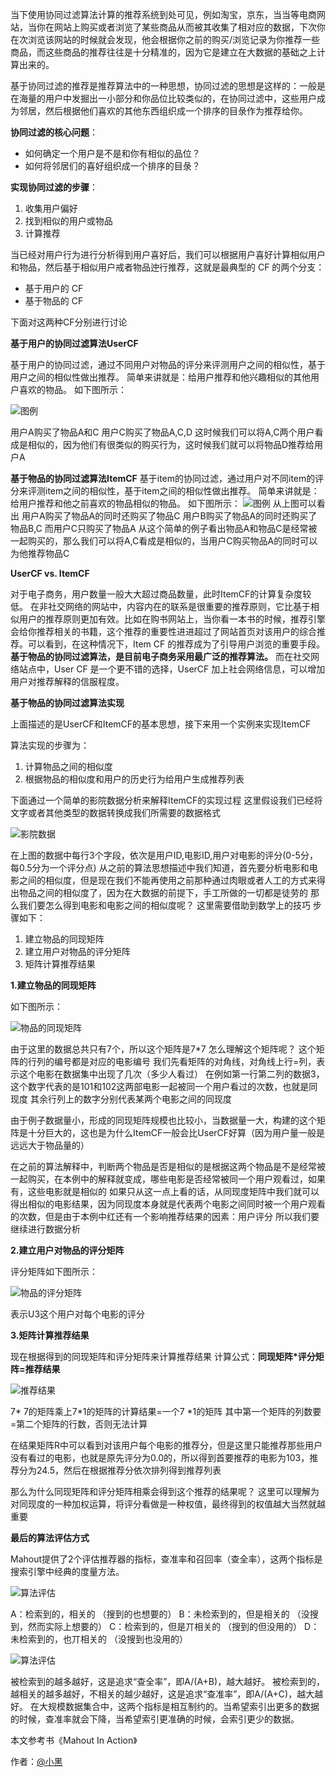 当下使用协同过滤算法计算的推荐系统到处可见，例如淘宝，京东，当当等电商网站，当你在网站上购买或者浏览了某些商品从而被其收集了相对应的数据，下次你在次浏览该网站的时候就会发现，他会根据你之前的购买/浏览记录为你推荐一些商品，而这些商品的推荐往往是十分精准的，因为它是建立在大数据的基础之上计算出来的。

基于协同过滤的推荐是推荐算法中的一种思想，协同过滤的思想是这样的：一般是在海量的用户中发掘出一小部分和你品位比较类似的，在协同过滤中，这些用户成为邻居，然后根据他们喜欢的其他东西组织成一个排序的目彔作为推荐给你。

**协同过滤的核心问题**：

 - 如何确定一个用户是不是和你有相似的品位？
 - 如何将邻居们的喜好组织成一个排序的目彔？

**实现协同过滤的步骤**：

 1. 收集用户偏好
 2. 找到相似的用户或物品
 3. 计算推荐

当已经对用户行为进行分析得到用户喜好后，我们可以根据用户喜好计算相似用户和物品，然后基于相似用户戒者物品迚行推荐，这就是最典型的 CF 的两个分支：

 - 基于用户的 CF 
 - 基于物品的 CF

下面对这两种CF分别进行讨论

**基于用户的协同过滤算法UserCF**

基于用户的协同过滤，通过不同用户对物品的评分来评测用户之间的相似性，基于用户之间的相似性做出推荐。
简单来讲就是：给用户推荐和他兴趣相似的其他用户喜欢的物品。
如下图所示：

![图例](http://img.blog.csdn.net/20150424183741074)

用户A购买了物品A和C
用户C购买了物品A,C,D
这时候我们可以将A,C两个用户看成是相似的，因为他们有很类似的购买行为，这时候我们就可以将物品D推荐给用户A


**基于物品的协同过滤算法ItemCF**
基于item的协同过滤，通过用户对不同item的评分来评测item之间的相似性，基于item之间的相似性做出推荐。
简单来讲就是：给用户推荐和他之前喜欢的物品相似的物品。
如下图所示：
![图例](http://img.blog.csdn.net/20150424184003886)
从上图可以看出
用户A购买了物品A的同时还购买了物品C
用户B购买了物品A的同时还购买了物品B,C
而用户C只购买了物品A
从这个简单的例子看出物品A和物品C是经常被一起购买的，那么我们可以将A,C看成是相似的，当用户C购买物品A的同时可以为他推荐物品C


**UserCF vs. ItemCF**

对于电子商务，用户数量一般大大超过商品数量，此时ItemCF的计算复杂度较低。
在非社交网络的网站中，内容内在的联系是很重要的推荐原则，它比基于相似用户的推荐原则更加有效。比如在购书网站上，当你看一本书的时候，推荐引擎 会给你推荐相关的书籍，这个推荐的重要性进进超过了网站首页对该用户的综合推荐。可以看到，在这种情况下，Item CF 的推荐成为了引导用户浏览的重要手段。**基于物品的协同过滤算法，是目前电子商务采用最广泛的推荐算法。**
而在社交网络站点中，User CF 是一个更不错的选择，UserCF 加上社会网络信息，可以增加用户对推荐解释的信服程度。

**基于物品的协同过滤算法实现**

上面描述的是UserCF和ItemCF的基本思想，接下来用一个实例来实现ItemCF

算法实现的步骤为：
 1. 计算物品之间的相似度
 2. 根据物品的相似度和用户的历史行为给用户生成推荐列表

下面通过一个简单的影院数据分析来解释ItemCF的实现过程
这里假设我们已经将文字或者其他类型的数据转换成我们所需要的数据格式

![影院数据](http://img.blog.csdn.net/20150424185118073)

在上图的数据中每行3个字段，依次是用户ID,电影ID,用户对电影的评分(0-5分，每0.5分为一个评分点)
从之前的算法思想描述中我们知道，首先要分析电影和电影之间的相似度，但是现在我们不能再使用之前那种通过肉眼或者人工的方式来得出物品之间的相似度了，因为在大数据的前提下，手工所做的一切都是徒劳的
那么我们要怎么得到电影和电影之间的相似度呢？
这里需要借助到数学上的技巧
步骤如下：
 1. 建立物品的同现矩阵
 2. 建立用户对物品的评分矩阵
 3.  矩阵计算推荐结果

**1.建立物品的同现矩阵**

如下图所示：

![物品的同现矩阵](http://img.blog.csdn.net/20150424190102200)

由于这里的数据总共只有7个，所以这个矩阵是7*7
怎么理解这个矩阵呢？
这个矩阵的行列的编号都是对应的电影编号
我们先看矩阵的对角线，对角线上行=列，表示这个电影在数据集中出现了几次（多少人看过）
在例如第一行第二列的数据3，这个数字代表的是101和102这两部电影一起被同一个用户看过的次数，也就是同现度
其余行列上的数字分别代表某两个电影之间的同现度

由于例子数据量小，形成的同现矩阵规模也比较小，当数据量一大，构建的这个矩阵是十分巨大的，这也是为什么ItemCF一般会比UserCF好算（因为用户量一般是远远大于物品量的）

在之前的算法解释中，判断两个物品是否是相似的是根据这两个物品是不是经常被一起购买，在本例中的解释就变成，哪些电影是否经常被同一个用户观看过，如果有，这些电影就是相似的
如果只从这一点上看的话，从同现度矩阵中我们就可以得出相似的电影结果，因为同现度本身就是代表两个电影之间同时被一个用户观看的次数，但是由于本例中红还有一个影响推荐结果的因素：用户评分
所以我们要继续进行数据分析

**2.建立用户对物品的评分矩阵**

评分矩阵如下图所示：

![物品的评分矩阵](http://img.blog.csdn.net/20150424194019386)

表示U3这个用户对每个电影的评分

**3.矩阵计算推荐结果**

现在根据得到的同现矩阵和评分矩阵来计算推荐结果
计算公式：**同现矩阵*评分矩阵=推荐结果**

![推荐结果](http://img.blog.csdn.net/20150424194849445)

7* 7的矩阵乘上7*1的矩阵的计算结果=一个7 *1的矩阵
其中第一个矩阵的列数要=第二个矩阵的行数，否则无法计算

在结果矩阵R中可以看到对该用户每个电影的推荐分，但是这里只能推荐那些用户没有看过的电影，也就是原先评分为0.0的，所以得到首要推荐的电影为103，推荐分为24.5，然后在根据推荐分依次排列得到推荐列表


那么为什么同现矩阵和评分矩阵相乘会得到这个推荐的结果呢？
这里可以理解为对同现度的一种加权运算，将评分看做是一种权值，最终得到的权值越大当然就越重要


**最后的算法评估方式**

Mahout提供了2个评估推荐器的指标，查准率和召回率（查全率），这两个指标是搜索引擎中经典的度量方法。

![算法评估](http://img.blog.csdn.net/20150424201931692)

A：检索到的，相关的 （搜到的也想要的）
B：未检索到的，但是相关的 （没搜到，然而实际上想要的）
C：检索到的，但是丌相关的 （搜到的但没用的）
D：未检索到的，也丌相关的 （没搜到也没用的）

![算法评估](http://img.blog.csdn.net/20150424202137981)

被检索到的越多越好，这是追求“查全率”，即A/(A+B)，越大越好。
被检索到的，越相关的越多越好，不相关的越少越好，这是追求“查准率”，即A/(A+C)，越大越好。
在大规模数据集合中，这两个指标是相互制约的。当希望索引出更多的数据的时候，查准率就会下降，当希望索引更准确的时候，会索引更少的数据。

本文参考书《Mahout In Action》

作者：[@小黑](http://www.xiaohei.info)